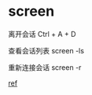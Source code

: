 
# screen

离开会话 Ctrl + A + D

查看会话列表 screen -ls

重新连接会话 screen -r <id>

[ref](https://www.ibm.com/developerworks/cn/linux/l-cn-screen/)
